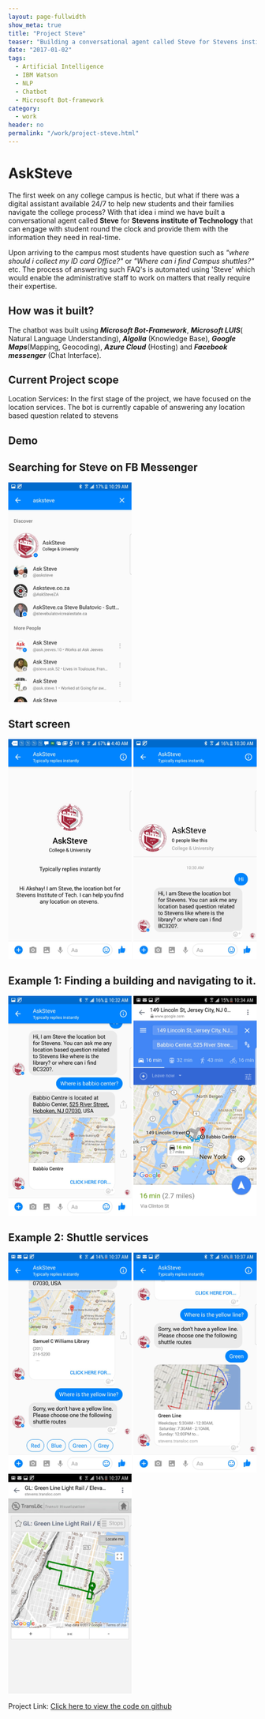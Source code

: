```yaml
---
layout: page-fullwidth
show_meta: true
title: "Project Steve"
teaser: "Building a conversational agent called Steve for Stevens institute of Technology that can engage with student round the clock and provide them with the information they need in real-time using Microsoft bot-framework."
date: "2017-01-02"
tags:
  - Artificial Intelligence
  - IBM Watson
  - NLP
  - Chatbot
  - Microsoft Bot-framework
category:
  - work
header: no
permalink: "/work/project-steve.html"
---
```


# AskSteve

The first week on any college campus is hectic, but what if there was a digital assistant available 24/7 to help new students and their families navigate the college process? With that idea i mind we have built a conversational agent called **Steve** for **Stevens institute of Technology** that can engage with student round the clock and provide them with the information they need in real-time. 

Upon arriving to the campus most students have question such as _"where should i collect my ID card Office?"_ or _"Where can i find Campus shuttles?"_ etc. The process of answering such FAQ's is automated using 'Steve' which would enable the administrative staff to work on matters that really require their expertise.

## How was it built?
The chatbot was built using *__Microsoft Bot-Framework__*, *__Microsoft LUIS__*( Natural Language Understanding), *__Algolia__* (Knowledge Base), *__Google Maps__*(Mapping, Geocoding), *__Azure Cloud__* (Hosting) and *__Facebook messenger__* (Chat Interface). 

## Current Project scope
Location Services: In the first stage of the project, we have focused on the location services. The bot is currently capable of answering any location based question related to stevens

## Demo
## Searching for Steve on FB Messenger

<img src="https://raw.githubusercontent.com/akshaykumarvikram/ProjectSteve/master/Images/FbScearch.jpeg" width="250"> 

## Start screen 

<img src="https://raw.githubusercontent.com/akshaykumarvikram/ProjectSteve/master/Images/StartScreen.jpeg" width="250">      <img src="https://raw.githubusercontent.com/akshaykumarvikram/ProjectSteve/master/Images/hi.jpeg" width="250">

## Example 1: Finding a building and navigating to it.

<img src="https://raw.githubusercontent.com/akshaykumarvikram/ProjectSteve/master/Images/googlemaps.jpeg" width="250">       <img src="https://raw.githubusercontent.com/akshaykumarvikram/ProjectSteve/master/Images/GoogleMaps2.jpeg" width="250">

## Example 2: Shuttle services

<img src="https://raw.githubusercontent.com/akshaykumarvikram/ProjectSteve/master/Images/shuttleServices.jpeg" width="250">     <img src="https://raw.githubusercontent.com/akshaykumarvikram/ProjectSteve/master/Images/shuttleServices2.jpeg" width="250">     <img src="https://raw.githubusercontent.com/akshaykumarvikram/ProjectSteve/master/Images/ShuttleServices%23.jpeg" width="250">

Project Link: [Click here to view the code on github](https://github.com/akshaykumarvikram/ProjectSteve)